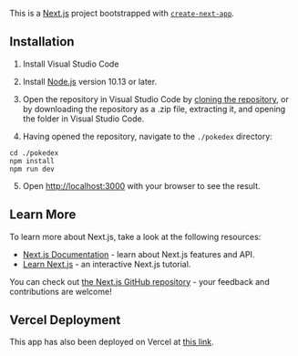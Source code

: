 This is a [Next.js](https://nextjs.org/) project bootstrapped with [`create-next-app`](https://github.com/vercel/next.js/tree/canary/packages/create-next-app).

## Installation

1. Install Visual Studio Code

2. Install [Node.js](https://nodejs.org/en/) version 10.13 or later.

3. Open the repository in Visual Studio Code by [cloning the repository](https://docs.github.com/en/get-started/getting-started-with-git/about-remote-repositories), or by downloading the repository as a .zip file, extracting it, and opening the folder in Visual Studio Code.

4. Having opened the repository, navigate to the `./pokedex` directory:

```
cd ./pokedex
npm install
npm run dev
```

5. Open [http://localhost:3000](http://localhost:3000) with your browser to see the result.

## Learn More

To learn more about Next.js, take a look at the following resources:

- [Next.js Documentation](https://nextjs.org/docs) - learn about Next.js features and API.
- [Learn Next.js](https://nextjs.org/learn) - an interactive Next.js tutorial.

You can check out [the Next.js GitHub repository](https://github.com/vercel/next.js/) - your feedback and contributions are welcome!

## Vercel Deployment

This app has also been deployed on Vercel at [this link]().
